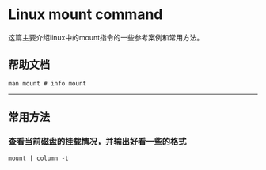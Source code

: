 
# Linux mount command

这篇主要介绍linux中的mount指令的一些参考案例和常用方法。

## 帮助文档

    man mount # info mount

-----

## 常用方法

### 查看当前磁盘的挂载情况，并输出好看一些的格式

    mount | column -t



